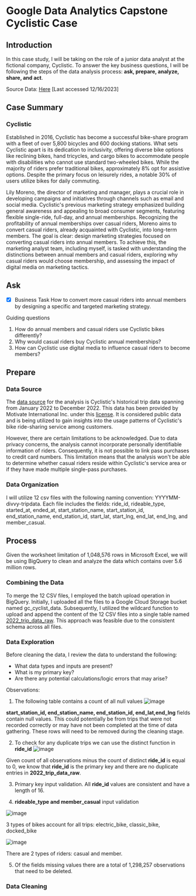 # Google Data Analytics Capstone Cyclistic Case

## Introduction

In this case study, I will be taking on the role of a junior data analyst at the fictional company, Cyclistic. To answer the key business questions, I will be following the steps of the data analysis process: **ask, prepare, analyze, share, and act**. 

Source Data: [Here](https://divvy-tripdata.s3.amazonaws.com/index.html) [Last accessed 12/16/2023]

## Case Summary
### Cyclistic
Established in 2016, Cyclistic has become a successful bike-share program with a fleet of over 5,800 bicycles and 600 docking stations. What sets Cyclistic apart is its dedication to inclusivity, offering diverse bike options like reclining bikes, hand tricycles, and cargo bikes to accommodate people with disabilities who cannot use standard two-wheeled bikes. While the majority of riders prefer traditional bikes, approximately 8% opt for assistive options. Despite the primary focus on leisurely rides, a notable 30% of users utilize bikes for daily commuting.

Lily Moreno, the director of marketing and manager, plays a crucial role in developing campaigns and initiatives through channels such as email and social media. Cyclistic's previous marketing strategy emphasized building general awareness and appealing to broad consumer segments, featuring flexible single-ride, full-day, and annual memberships. Recognizing the profitability of annual memberships over casual riders, Moreno aims to convert casual riders, already acquainted with Cyclistic, into long-term members. The goal is clear: design marketing strategies focused on converting casual riders into annual members. To achieve this, the marketing analyst team, including myself, is tasked with understanding the distinctions between annual members and casual riders, exploring why casual riders would choose membership, and assessing the impact of digital media on marketing tactics.

## Ask 

- [x] Business Task
How to convert more casual riders into annual members by designing a specific and targeted marketing strategy. 

Guiding questions
1. How do annual members and casual riders use Cyclistic bikes differently?
2. Why would casual riders buy Cyclistic annual memberships?
3. How can Cyclistic use digital media to influence casual riders to become members?

## Prepare
### Data Source
The [data source](https://divvy-tripdata.s3.amazonaws.com/index.html) for the analysis is Cyclistic's historical trip data spanning from January 2022 to December 2022. This data has been provided by Motivate International Inc. under this [license](https://divvybikes.com/data-license-agreement). It is considered public data and is being utilized to gain insights into the usage patterns of Cyclistic's bike ride-sharing service among customers.

However, there are certain limitations to be acknowledged. Due to data privacy concerns, the analysis cannot incorporate personally identifiable information of riders. Consequently, it is not possible to link pass purchases to credit card numbers. This limitation means that the analysis won't be able to determine whether casual riders reside within Cyclistic's service area or if they have made multiple single-pass purchases. 

### Data Organization
I will utilize 12 csv files with the following naming convention: YYYYMM-divvy-tripdata. Each file includes the fields: ride_id, rideable_type, started_at, ended_at, start_station_name, start_station_id, end_station_name, end_station_id, start_lat, start_lng, end_lat, end_lng, and member_casual. 

## Process
Given the worksheet limitation of 1,048,576 rows in Microsoft Excel, we will be using BigQuery to clean and analyze the data which contains over 5.6 million rows. 

### Combining the Data
To merge the 12 CSV files, I employed the batch upload operation in BigQuery. Initially, I uploaded all the files to a Google Cloud Storage bucket named gc_cyclist_data. Subsequently, I utilized the wildcard function to upload and append the content of the 12 CSV files into a single table named [2022_trip_data_raw](https://console.cloud.google.com/bigquery?hl=en&project=voltaic-spider-405020&ws=!1m5!1m4!4m3!1svoltaic-spider-405020!2sCyclist_Data!3s2022_trip_data_raw). This approach was feasible due to the consistent schema across all files.

### Data Exploration

Before cleaning the data, I review the data to understand the following: 
* What data types and inputs are present?
* What is my primary key?
* Are there any potential calculations/logic errors that may arise?

Observations: 
1. The following table contains a count of all null values
![image](https://github.com/c-justin/Google_Data_Analytics_Capstone_Cyclistic_Case/assets/151407442/8b34653e-6fd8-4ae3-8e30-8b96f606d4c2)

**start_station_id, end_station_name, end_station_id, end_lat,end_lng** fields contain null values. This could potentially be from trips that were not recorded correctly or may have not been completed at the time of data gathering. These rows will need to be removed during the cleaning stage.

2. To check for any duplicate trips we can use the distinct function in **ride_id**
![image](https://github.com/c-justin/Google_Data_Analytics_Capstone_Cyclistic_Case/assets/151407442/afc13c12-8a73-489b-8771-0da05dde9ef4)

Given count of all observations minus the count of distinct **ride_id** is equal to 0, we know that **ride_id** is the primary key and there are no duplicate entries in **2022_trip_data_raw**. 

3. Primary key input validation. All **ride_id** values are consistent and have a length of 16.

4. **rideable_type and member_casual** input validation

![image](https://github.com/c-justin/Google_Data_Analytics_Capstone_Cyclistic_Case/assets/151407442/213bf0e2-5b9b-44d2-96b8-4edc8d6748a7)

3 types of bikes account for all trips: electric_bike, classic_bike, docked_bike

![image](https://github.com/c-justin/Google_Data_Analytics_Capstone_Cyclistic_Case/assets/151407442/c93fb317-fa06-43c5-b027-e3cf93b3cfa2)

There are 2 types of riders: casual and member.

5. Of the fields missing values there are a total of 1,298,257 observations that need to be deleted.

### Data Cleaning





